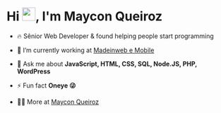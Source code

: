 ### <h1 align="left">Hi <img src="https://raw.githubusercontent.com/kaueMarques/kaueMarques/master/hi.gif" height="30px">, I'm Maycon Queiroz</h1>

[//]: # (<p align="left"> <img src="https://komarev.com/ghpvc/?username=maycon-queiroz&color=yellow" alt="Profile views" /> </p>)

- 🔥 Sênior Web Developer & found helping people start programming

- 🔭 I’m currently working at [Madeinweb e Mobile](https://www.linkedin.com/company/madeinweb-mobile/mycompany/)

- 💬 Ask me about **JavaScript, HTML, CSS, SQL, Node.JS, PHP, WordPress**

- ⚡ Fun fact **Oneye 😜**

- 👨‍💻 More at [Maycon Queiroz](https://www.linkedin.com/in/maycon-queiroz-56572014a/)

<!--
**maycon-queiroz/maycon-queiroz** is a ✨ _special_ ✨ repository because its `README.md` (this file) appears on your GitHub profile.

Here are some ideas to get you started:

- 🔭 I’m currently working on ...
- 🌱 I’m currently learning ...
- 👯 I’m looking to collaborate on ...
- 🤔 I’m looking for help with ...
- 💬 Ask me about ...
- 📫 How to reach me: ...
- 😄 Pronouns: ...
- ⚡ Fun fact: ...
-->
